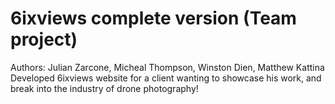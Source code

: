 # 6ixviews complete version (Team project)
Authors: Julian Zarcone, Micheal Thompson, Winston Dien, Matthew Kattina
Developed 6ixviews website for a client wanting to showcase his work, and break into the industry of drone photography!

